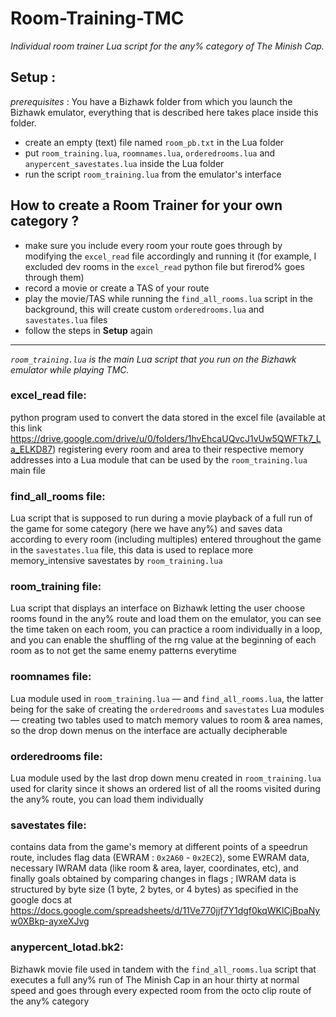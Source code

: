 # Room-Training-TMC
_Individual room trainer Lua script for the any% category of The Minish Cap._

## Setup :
_prerequisites_ : You have a Bizhawk folder from which you launch the Bizhawk emulator, everything that is described here takes place inside this folder.
* create an empty (text) file named `room_pb.txt` in the Lua folder
* put `room_training.lua`, `roomnames.lua`, `orderedrooms.lua` and `anypercent_savestates.lua` inside the Lua folder
* run the script `room_training.lua` from the emulator's interface

## How to create a Room Trainer for your own category ?
* make sure you include every room your route goes through by modifying the `excel_read` file accordingly and running it (for example, I excluded dev rooms in the `excel_read` python file but firerod% goes through them)
* record a movie or create a TAS of your route
* play the movie/TAS while running the `find_all_rooms.lua` script in the background, this will create custom `orderedrooms.lua` and `savestates.lua` files
* follow the steps in **Setup** again

-----------------------------------------------------------------

_`room_training.lua` is the main Lua script that you run on the Bizhawk emulator while playing TMC._

### excel_read file:
python program used to convert the data stored in the excel file (available at this link https://drive.google.com/drive/u/0/folders/1hvEhcaUQvcJ1vUw5QWFTk7_La_ELKD87) registering every room and area to their respective memory addresses into a Lua module that can be used by the `room_training.lua` main file


### find_all_rooms file:
Lua script that is supposed to run during a movie playback of a full run of the game for some category (here we have any%) and saves data according to every room (including multiples) entered throughout the game in the `savestates.lua` file, this data is used to replace more memory_intensive savestates by `room_training.lua`


### room_training file:
Lua script that displays an interface on Bizhawk letting the user choose rooms found in the any% route and load them on the emulator, you can see the time taken on each room, you can practice a room individually in a loop, and you can enable the shuffling of the rng value at the beginning of each room as to not get the same enemy patterns everytime


### roomnames file:
Lua module used in `room_training.lua` &mdash; and `find_all_rooms.lua`, the latter being for the sake of creating the `orderedrooms` and `savestates` Lua modules &mdash; creating two tables used to match memory values to room & area names, so the drop down menus on the interface are actually decipherable

### orderedrooms file:
Lua module used by the last drop down menu created in `room_training.lua` used for clarity since it shows an ordered list of all the rooms visited during the any% route, you can load them individually

### savestates file:
contains data from the game's memory at different points of a speedrun route, includes flag data (EWRAM : `0x2A60` - `0x2EC2`), some EWRAM data, necessary IWRAM data (like room & area, layer, coordinates, etc), and finally goals obtained by comparing changes in flags ; IWRAM data is structured by byte size (1 byte, 2 bytes, or 4 bytes) as specified in the google docs at https://docs.google.com/spreadsheets/d/11Ve770jjf7Y1dgf0kqWKlCjBpaNyw0XBkp-ayxeXJvg

### anypercent_lotad.bk2:
Bizhawk movie file used in tandem with the `find_all_rooms.lua` script that executes a full any% run of The Minish Cap in an hour thirty at normal speed and goes through every expected room from the octo clip route of the any% category
